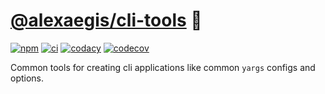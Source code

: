 # [@alexaegis/cli-tools](https://github.com/AlexAegis/js-core/tree/master/packages/cli-tools) 📝

[![npm](https://img.shields.io/npm/v/@alexaegis/cli-tools/latest)](https://www.npmjs.com/package/@alexaegis/cli-tools)
[![ci](https://github.com/AlexAegis/js-core/actions/workflows/ci.yml/badge.svg)](https://github.com/AlexAegis/js-core/actions/workflows/ci.yml)
[![codacy](https://app.codacy.com/project/badge/Grade/402dd6d7fcbd4cde86fdf8e7d948fcde)](https://www.codacy.com/gh/AlexAegis/js-core/dashboard?utm_source=github.com&utm_medium=referral&utm_content=AlexAegis/js-core&utm_campaign=Badge_Grade)
[![codecov](https://codecov.io/gh/AlexAegis/js-core/branch/master/graph/badge.svg?token=kw8ZeoPbUh)](https://codecov.io/gh/AlexAegis/js-core)

Common tools for creating cli applications like common `yargs` configs and
options.
